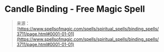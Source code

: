 <!--yml
category: 未分类
date: 2024-06-12 18:37:26
-->

# Candle Binding - Free Magic Spell

> 来源：[https://www.spellsofmagic.com/spells/spiritual_spells/binding_spells/3711/page.html#0001-01-01](https://www.spellsofmagic.com/spells/spiritual_spells/binding_spells/3711/page.html#0001-01-01)